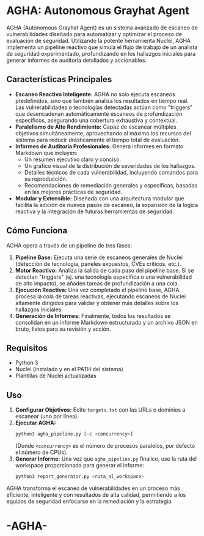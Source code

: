 # AGHA: Autonomous Grayhat Agent

AGHA (Autonomous Grayhat Agent) es un sistema avanzado de escaneo de vulnerabilidades diseñado para automatizar y optimizar el proceso de evaluación de seguridad. Utilizando la potente herramienta Nuclei, AGHA implementa un pipeline reactivo que simula el flujo de trabajo de un analista de seguridad experimentado, profundizando en los hallazgos iniciales para generar informes de auditoría detallados y accionables.

## Características Principales

-   **Escaneo Reactivo Inteligente:** AGHA no solo ejecuta escaneos predefinidos, sino que también analiza los resultados en tiempo real. Las vulnerabilidades o tecnologías detectadas actúan como "triggers" que desencadenan automáticamente escaneos de profundización específicos, asegurando una cobertura exhaustiva y contextual.
-   **Paralelismo de Alto Rendimiento:** Capaz de escanear múltiples objetivos simultáneamente, aprovechando al máximo los recursos del sistema para reducir drásticamente el tiempo total de evaluación.
-   **Informes de Auditoría Profesionales:** Genera informes en formato Markdown que incluyen:
    -   Un resumen ejecutivo claro y conciso.
    -   Un gráfico visual de la distribución de severidades de los hallazgos.
    -   Detalles técnicos de cada vulnerabilidad, incluyendo comandos para su reproducción.
    -   Recomendaciones de remediación generales y específicas, basadas en las mejores prácticas de seguridad.
-   **Modular y Extensible:** Diseñado con una arquitectura modular que facilita la adición de nuevos pasos de escaneo, la expansión de la lógica reactiva y la integración de futuras herramientas de seguridad.

## Cómo Funciona

AGHA opera a través de un pipeline de tres fases:

1.  **Pipeline Base:** Ejecuta una serie de escaneos generales de Nuclei (detección de tecnología, paneles expuestos, CVEs críticos, etc.).
2.  **Motor Reactivo:** Analiza la salida de cada paso del pipeline base. Si se detectan "triggers" (ej. una tecnología específica o una vulnerabilidad de alto impacto), se añaden tareas de profundización a una cola.
3.  **Ejecución Reactiva:** Una vez completado el pipeline base, AGHA procesa la cola de tareas reactivas, ejecutando escaneos de Nuclei altamente dirigidos para validar y obtener más detalles sobre los hallazgos iniciales.
4.  **Generación de Informes:** Finalmente, todos los resultados se consolidan en un informe Markdown estructurado y un archivo JSON en bruto, listos para su revisión y acción.

## Requisitos

-   Python 3
-   Nuclei (instalado y en el PATH del sistema)
-   Plantillas de Nuclei actualizadas

## Uso

1.  **Configurar Objetivos:** Edite `targets.txt` con las URLs o dominios a escanear (uno por línea).
2.  **Ejecutar AGHA:**
    ```bash
    python3 agha_pipeline.py [-c <concurrency>]
    ```
    (Donde `<concurrency>` es el número de procesos paralelos, por defecto el número de CPUs).
3.  **Generar Informe:** Una vez que `agha_pipeline.py` finalice, use la ruta del workspace proporcionada para generar el informe:
    ```bash
    python3 report_generator.py <ruta_al_workspace>
    ```

AGHA transforma el escaneo de vulnerabilidades en un proceso más eficiente, inteligente y con resultados de alta calidad, permitiendo a los equipos de seguridad enfocarse en la remediación y la estrategia.
# -AGHA-
